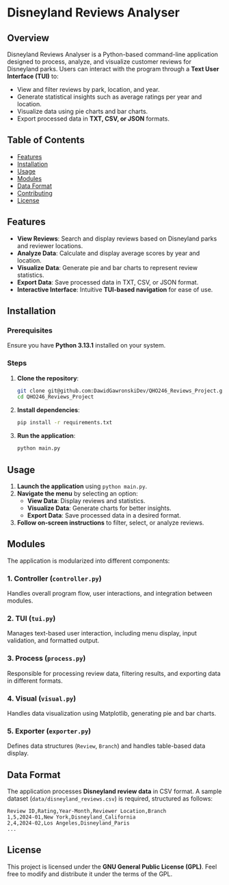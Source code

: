 # Disneyland Reviews Analyser

## Overview

Disneyland Reviews Analyser is a Python-based command-line application designed to process, analyze, and visualize
customer reviews for Disneyland parks. Users can interact with the program through a **Text User Interface (TUI)** to:

- View and filter reviews by park, location, and year.
- Generate statistical insights such as average ratings per year and location.
- Visualize data using pie charts and bar charts.
- Export processed data in **TXT, CSV, or JSON** formats.

## Table of Contents

- [Features](#features)
- [Installation](#installation)
- [Usage](#usage)
- [Modules](#modules)
- [Data Format](#data-format)
- [Contributing](#contributing)
- [License](#license)

## Features

- **View Reviews**: Search and display reviews based on Disneyland parks and reviewer locations.
- **Analyze Data**: Calculate and display average scores by year and location.
- **Visualize Data**: Generate pie and bar charts to represent review statistics.
- **Export Data**: Save processed data in TXT, CSV, or JSON format.
- **Interactive Interface**: Intuitive **TUI-based navigation** for ease of use.

## Installation

### Prerequisites

Ensure you have **Python 3.13.1** installed on your system.

### Steps

1. **Clone the repository**:
   ```sh
   git clone git@github.com:DawidGawronskiDev/QHO246_Reviews_Project.git
   cd QHO246_Reviews_Project
   ```

2. **Install dependencies**:
   ```sh
   pip install -r requirements.txt
   ```

3. **Run the application**:
   ```sh
   python main.py
   ```

## Usage

1. **Launch the application** using `python main.py`.
2. **Navigate the menu** by selecting an option:
    - **View Data**: Display reviews and statistics.
    - **Visualize Data**: Generate charts for better insights.
    - **Export Data**: Save processed data in a desired format.
3. **Follow on-screen instructions** to filter, select, or analyze reviews.

## Modules

The application is modularized into different components:

### **1. Controller (`controller.py`)**

Handles overall program flow, user interactions, and integration between modules.

### **2. TUI (`tui.py`)**

Manages text-based user interaction, including menu display, input validation, and formatted output.

### **3. Process (`process.py`)**

Responsible for processing review data, filtering results, and exporting data in different formats.

### **4. Visual (`visual.py`)**

Handles data visualization using Matplotlib, generating pie and bar charts.

### **5. Exporter (`exporter.py`)**

Defines data structures (`Review`, `Branch`) and handles table-based data display.

## Data Format

The application processes **Disneyland review data** in CSV format. A sample dataset (`data/disneyland_reviews.csv`) is
required, structured as follows:

```
Review ID,Rating,Year-Month,Reviewer Location,Branch
1,5,2024-01,New York,Disneyland_California
2,4,2024-02,Los Angeles,Disneyland_Paris
...
```

## License

This project is licensed under the **GNU General Public License (GPL)**. Feel free to modify and distribute it under the
terms of the GPL.